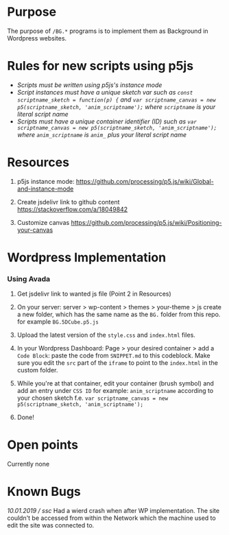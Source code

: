 # Purpose
The purpose of `/BG.*` programs is to implement them as Background in
Wordpress websites.

# Rules for new scripts using p5js
- *Scripts must be written using p5js's instance mode*
- *Script instances must have a unique sketch var such as
  *`const scriptname_sketch = function(p) {`* and *`var scriptname_canvas = new p5(scriptname_sketch, 'anim_scriptname');`* where *`scriptname`* is your literal script name*
- *Scripts must have a unique container identifier (ID) such as *`var scriptname_canvas = new p5(scriptname_sketch, 'anim_scriptname');`* where *`anim_scriptname`* is *`anim_`* plus your literal script name*

# Resources
1.  p5js instance mode: https://github.com/processing/p5.js/wiki/Global-and-instance-mode
2. Create jsdelivr link to github content https://stackoverflow.com/a/18049842

3. Customize canvas https://github.com/processing/p5.js/wiki/Positioning-your-canvas
# Wordpress Implementation
### Using Avada
1. Get jsdelivr link to wanted js file (Point 2 in Resources)

2. On your server: server > wp-content > themes > your-theme > js
  create a new folder, which has the same name as the `BG.` folder from this repo. for example `BG.5DCube.p5.js`

3. Upload the latest version of the `style.css` and `index.html` files.

4. In your Wordpress Dashboard: Page > your desired container > add a `Code Block`:
  paste the code from `SNIPPET.md` to this codeblock. Make sure you edit the `src` part of the `iframe` to point to the
  `index.html` in the custom folder.

5. While you're at that container, edit your container (brush symbol) and add an entry under `CSS ID` for example: `anim_scriptname`
  according to your chosen sketch f.e. `var scriptname_canvas = new p5(scriptname_sketch, 'anim_scriptname');`

5. Done!

# Open points
Currently none

# Known Bugs
*10.01.2019 / ssc* Had a wierd crash when after WP implementation. The site couldn't be accessed from within the Network which the machine used to edit the site was connected to.
